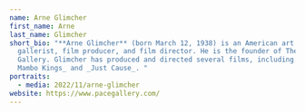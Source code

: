 ```yaml
---
name: Arne Glimcher
first_name: Arne
last_name: Glimcher
short_bio: "**Arne Glimcher** (born March 12, 1938) is an American art dealer,
  gallerist, film producer, and film director. He is the founder of The Pace
  Gallery. Glimcher has produced and directed several films, including _The
  Mambo Kings_ and _Just Cause_. "
portraits:
  - media: 2022/11/arne-glimcher
website: https://www.pacegallery.com/
---
```

